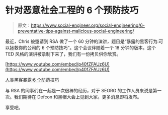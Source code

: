 # 针对恶意社会工程的 6 个预防技巧

> 原文：<https://www.social-engineer.org/social-engineering/6-preventative-tips-against-malicious-social-engineering/>

最近，Chris 被邀请到 RSA 做了一个 60 分钟的演讲，题目是“暴露的黑客行为:可以拯救你的公司的 6 个预防技巧”。这个会议伴随着一个 18 分钟的版本。这个 TED 风格的演讲被录制下来了，我们有一份拷贝供你欣赏。

[https://www.youtube.com/embed/p40fZFAUz6U](https://www.youtube.com/embed/p40fZFAUz6U)

[人类黑客暴露:6 个防范技巧](https://youtu.be/p40fZFAUz6U)

与 RSA 的同事们在一起是一次很棒的经历，对于 SEORG 的工作人员来说是第一次。我们期待在 Defcon 和黑帽大会上见到大家。更多消息即将发布。

享受吧。